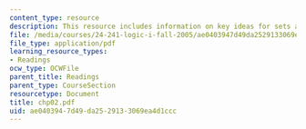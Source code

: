 ```yaml
---
content_type: resource
description: This resource includes information on key ideas for sets and functions.
file: /media/courses/24-241-logic-i-fall-2005/ae0403947d49da2529133069ea4d1ccc_chp02.pdf
file_type: application/pdf
learning_resource_types:
- Readings
ocw_type: OCWFile
parent_title: Readings
parent_type: CourseSection
resourcetype: Document
title: chp02.pdf
uid: ae040394-7d49-da25-2913-3069ea4d1ccc
---
```

